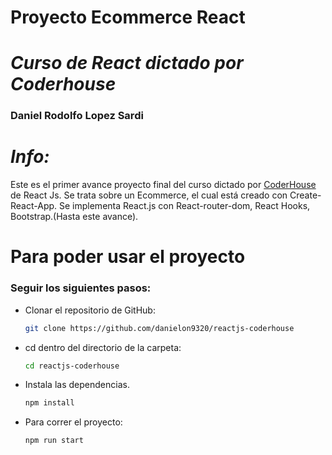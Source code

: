# **Proyecto Ecommerce React** 
# *Curso de React dictado por Coderhouse*
### **Daniel Rodolfo Lopez Sardi**

# *Info:*

Este es el primer avance proyecto final del curso dictado por [CoderHouse](https://www.coderhouse.com) de React Js.
Se trata sobre un Ecommerce, el cual está creado con Create-React-App.
Se implementa React.js con React-router-dom, React Hooks, Bootstrap.(Hasta este avance).

# Para poder usar el proyecto

### Seguir los siguientes pasos:

- Clonar el repositorio de GitHub:

  ```bash
  git clone https://github.com/danielon9320/reactjs-coderhouse
  ```

- cd dentro del directorio de la carpeta:
  ```bash
  cd reactjs-coderhouse
  ```

- Instala las dependencias.
  ```bash
  npm install
  ```

- Para correr el proyecto:

  ```bash
  npm run start
  ```
